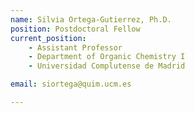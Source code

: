 ```yaml
---
name: Silvia Ortega-Gutierrez, Ph.D.
position: Postdoctoral Fellow
current_position:
    - Assistant Professor
    - Department of Organic Chemistry I
    - Universidad Complutense de Madrid

email: siortega@quim.ucm.es

---
```

